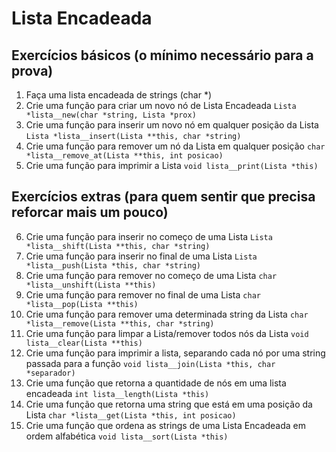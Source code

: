 # Lista Encadeada

## Exercícios básicos (o mínimo necessário para a prova)

1. Faça uma lista encadeada de strings (char *)
2. Crie uma função para criar um novo nó de Lista Encadeada `Lista *lista__new(char *string, Lista *prox)`
3. Crie uma função para inserir um novo nó em qualquer posição da Lista `Lista *lista__insert(Lista **this, char *string)`
4. Crie uma função para remover um nó da Lista em qualquer posição `char *lista__remove_at(Lista **this, int posicao)`
5. Crie uma função para imprimir a Lista `void lista__print(Lista *this)`

## Exercícios extras (para quem sentir que precisa reforcar mais um pouco)

6. Crie uma função para inserir no começo de uma Lista `Lista *lista__shift(Lista **this, char *string)`
7. Crie uma função para inserir no final de uma Lista `Lista *lista__push(Lista *this, char *string)`
8. Crie uma função para remover no começo de uma Lista `char *lista__unshift(Lista **this)`
9. Crie uma função para remover no final de uma Lista `char *lista__pop(Lista **this)`
10. Crie uma função para remover uma determinada string da Lista `char *lista__remove(Lista **this, char *string)`
11. Crie uma função para limpar a Lista/remover todos nós da Lista `void lista__clear(Lista **this)`
12. Crie uma função para imprimir a lista, separando cada nó por uma string passada para a função `void lista__join(Lista *this, char *separador)`
13. Crie uma função que retorna a quantidade de nós em uma lista encadeada `int lista__length(Lista *this)`
14. Crie uma função que retorna uma string que está em uma posição da Lista `char *lista__get(Lista *this, int posicao)`
15. Crie uma função que ordena as strings de uma Lista Encadeada em ordem alfabética `void lista__sort(Lista *this)`